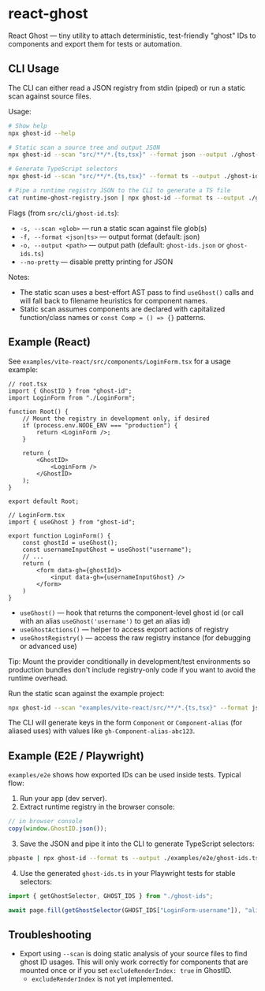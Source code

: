 # react-ghost

React Ghost — tiny utility to attach deterministic, test-friendly "ghost" IDs to
components and export them for tests or automation.

## CLI Usage

The CLI can either read a JSON registry from stdin (piped) or run a static scan
against source files.

Usage:

```bash
# Show help
npx ghost-id --help

# Static scan a source tree and output JSON
npx ghost-id --scan "src/**/*.{ts,tsx}" --format json --output ./ghost-ids.json

# Generate TypeScript selectors
npx ghost-id --scan "src/**/*.{ts,tsx}" --format ts --output ./ghost-ids.ts

# Pipe a runtime registry JSON to the CLI to generate a TS file
cat runtime-ghost-registry.json | npx ghost-id --format ts --output ./ghost-ids.ts
```

Flags (from `src/cli/ghost-id.ts`):

- `-s, --scan <glob>` — run a static scan against file glob(s)
- `-f, --format <json|ts>` — output format (default: json)
- `-o, --output <path>` — output path (default: `ghost-ids.json` or
  `ghost-ids.ts`)
- `--no-pretty` — disable pretty printing for JSON

Notes:

- The static scan uses a best-effort AST pass to find `useGhost()` calls and
  will fall back to filename heuristics for component names.
- Static scan assumes components are declared with capitalized function/class
  names or `const Comp = () => {}` patterns.

## Example (React)

See `examples/vite-react/src/components/LoginForm.tsx` for a usage example:

```tsx
// root.tsx
import { GhostID } from "ghost-id";
import LoginForm from "./LoginForm";

function Root() {
    // Mount the registry in development only, if desired
    if (process.env.NODE_ENV === "production") {
        return <LoginForm />;
    }

    return (
        <GhostID>
            <LoginForm />
        </GhostID>
    );
}

export default Root;

// LoginForm.tsx
import { useGhost } from "ghost-id";

export function LoginForm() {
    const ghostId = useGhost();
    const usernameInputGhost = useGhost("username");
    // ...
    return (
        <form data-gh={ghostId}>
            <input data-gh={usernameInputGhost} />
        </form>
    )
}
```

- `useGhost()` — hook that returns the component-level ghost id (or call with an
  alias `useGhost('username')` to get an alias id)
- `useGhostActions()` — helper to access export actions of registry
- `useGhostRegistry()` — access the raw registry instance (for debugging or
  advanced use)

Tip: Mount the provider conditionally in development/test environments so
production bundles don't include registry-only code if you want to avoid the
runtime overhead.

Run the static scan against the example project:

```bash
npx ghost-id --scan "examples/vite-react/src/**/*.{ts,tsx}" --format json --output examples/vite-react/ghost-ids.json
```

The CLI will generate keys in the form `Component` or `Component-alias` (for
aliased uses) with values like `gh-Component-alias-abc123`.

## Example (E2E / Playwright)

`examples/e2e` shows how exported IDs can be used inside tests. Typical flow:

1. Run your app (dev server).
2. Extract runtime registry in the browser console:

```js
// in browser console
copy(window.GhostID.json());
```

3. Save the JSON and pipe it into the CLI to generate TypeScript selectors:

```bash
pbpaste | npx ghost-id --format ts --output ./examples/e2e/ghost-ids.ts
```

4. Use the generated `ghost-ids.ts` in your Playwright tests for stable
   selectors:

```ts
import { getGhostSelector, GHOST_IDS } from "./ghost-ids";

await page.fill(getGhostSelector(GHOST_IDS["LoginForm-username"]), "alice");
```

## Troubleshooting

- Export using `--scan` is doing static analysis of your source files to find
  ghost ID usages. This will only work correctly for components that are mounted
  once or if you set `excludeRenderIndex: true` in GhostID.
  - `excludeRenderIndex` is not yet implemented.
